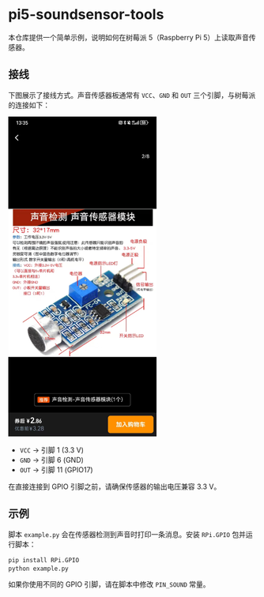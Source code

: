 # pi5-soundsensor-tools

本仓库提供一个简单示例，说明如何在树莓派 5（Raspberry Pi 5）上读取声音传感器。

## 接线

下图展示了接线方式。声音传感器板通常有 `VCC`、`GND` 和 `OUT` 三个引脚，与树莓派的连接如下：

<img src="doc/device.jpg" alt="Device" width="300" />

- `VCC` → 引脚 1 (3.3 V)
- `GND` → 引脚 6 (GND)
- `OUT` → 引脚 11 (GPIO17)

在直接连接到 GPIO 引脚之前，请确保传感器的输出电压兼容 3.3 V。

## 示例

脚本 `example.py` 会在传感器检测到声音时打印一条消息。安装 `RPi.GPIO` 包并运行脚本：

```bash
pip install RPi.GPIO
python example.py
```

如果你使用不同的 GPIO 引脚，请在脚本中修改 `PIN_SOUND` 常量。
